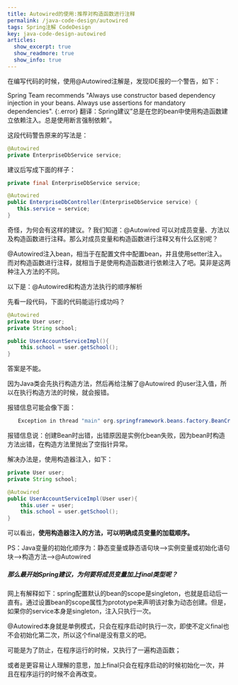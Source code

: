 ```yaml
---
title: Autowired的使用:推荐对构造函数进行注释
permalink: /java-code-design/autowired
tags: Spring注解 CodeDesign
key: java-code-design-autowired
articles:
  show_excerpt: true
  show_readmore: true
  show_info: true
---
```

在编写代码的时候，使用@Autowired注解是，发现IDE报的一个警告，如下：

Spring Team recommends "Always use constructor based dependency injection in your beans. Always use assertions for mandatory dependencies".
{:.error}
翻译：Spring建议”总是在您的bean中使用构造函数建立依赖注入。总是使用断言强制依赖”。


这段代码警告原来的写法是：
```java
@Autowired
private EnterpriseDbService service;
```

建议后写成下面的样子：
```java
private final EnterpriseDbService service;

@Autowired
public EnterpriseDbController(EnterpriseDbService service) {
   this.service = service;
}
```

奇怪，为何会有这样的建议。?
我们知道：@Autowired 可以对成员变量、方法以及构造函数进行注释。那么对成员变量和构造函数进行注释又有什么区别呢？

@Autowired注入bean，相当于在配置文件中配置bean，并且使用setter注入。而对构造函数进行注释，就相当于是使用构造函数进行依赖注入了吧。莫非是这两种注入方法的不同。

以下是：@Autowired和构造方法执行的顺序解析

先看一段代码，下面的代码能运行成功吗？

```java
@Autowired
private User user;
private String school;

public UserAccountServiceImpl(){
    this.school = user.getSchool();
}
```

答案是不能。

因为Java类会先执行构造方法，然后再给注解了@Autowired 的user注入值，所以在执行构造方法的时候，就会报错。

报错信息可能会像下面：
```java
　　Exception in thread "main" org.springframework.beans.factory.BeanCreationException: Error creating bean with name '...' defined in file [....class]: Instantiation of bean failed; nested exception is org.springframework.beans.BeanInstantiationException: Failed to instantiate [...]: Constructor threw exception; nested exception is java.lang.NullPointerException
```
报错信息说：创建Bean时出错，出错原因是实例化bean失败，因为bean时构造方法出错，在构造方法里抛出了空指针异常。

解决办法是，使用构造器注入，如下：

```java
private User user;
private String school;

@Autowired
public UserAccountServiceImpl(User user){
    this.user = user;
    this.school = user.getSchool();
}
```

可以看出，**使用构造器注入的方法，可以明确成员变量的加载顺序。**

PS：Java变量的初始化顺序为：静态变量或静态语句块–>实例变量或初始化语句块–>构造方法–>@Autowired


##### 那么最开始Spring建议，为何要将成员变量加上final类型呢？

网上有解释如下：spring配置默认的bean的scope是singleton，也就是启动后一直有。通过设置bean的scope属性为prototype来声明该对象为动态创建。但是，如果你的service本身是singleton，注入只执行一次。

 @Autowired本身就是单例模式，只会在程序启动时执行一次，即使不定义final也不会初始化第二次，所以这个final是没有意义的吧。

可能是为了防止，在程序运行的时候，又执行了一遍构造函数；

或者是更容易让人理解的意思，加上final只会在程序启动的时候初始化一次，并且在程序运行的时候不会再改变。
